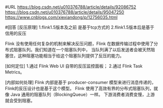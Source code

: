 
#URL
https://blog.csdn.net/u010376788/article/details/92086752
https://blog.csdn.net/u010376788/article/details/95047250
https://www.cnblogs.com/xiexiandong/p/12756035.html

#回答
[反压原理]
1.flink1.5版本及之前 是基于tcp方式的
2.flink1.5版本后是基于信用的反压

Flink 没有使用任何复杂的机制来解决反压问题，Flink 在数据传输过程中使用了分布式阻塞队列。我们知道在一个阻塞队列中，
当队列满了以后发送者会被天然阻塞住，这种阻塞功能相当于给这个阻塞队列提供了反压的能力。

[如何定位]
1.通过 Flink Web UI 自带的反压监控面板；
2.通过 Flink Task Metrics。


[内部如何处理]
Flink 内部是基于 producer-consumer 模型来进行消息传递的，Flink的反压设计也是基于这个模型。
Flink 使用了高效有界的分布式阻塞队列，就像 Java 通用的阻塞队列（BlockingQueue）一样。
下游消费者消费变慢，上游就会受到阻塞。